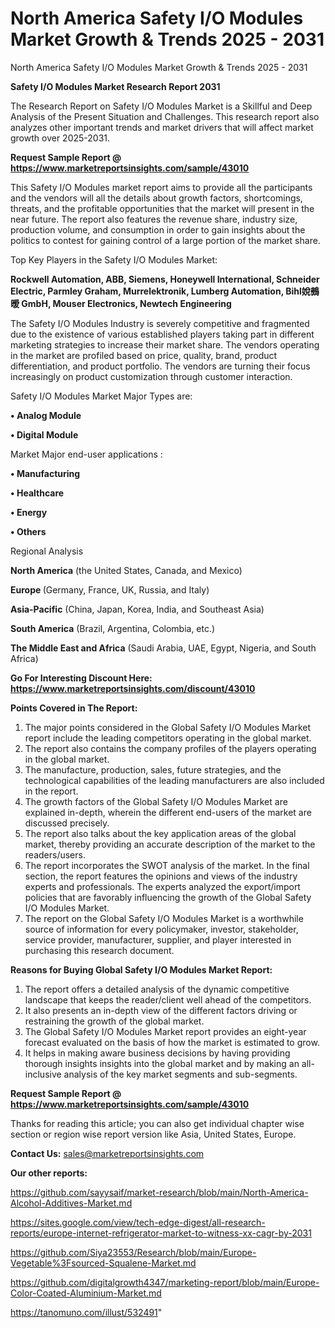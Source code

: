 # North America Safety I/O Modules Market Growth & Trends 2025 - 2031
North America Safety I/O Modules Market Growth & Trends 2025 - 2031

<strong>Safety I/O Modules Market Research Report 2031</strong>

The Research Report on Safety I/O Modules Market is a Skillful and Deep Analysis of the Present Situation and Challenges. This research report also analyzes other important trends and market drivers that will affect market growth over 2025-2031.

<strong>Request Sample Report @ <a href=https://www.marketreportsinsights.com/sample/43010>https://www.marketreportsinsights.com/sample/43010</a></strong>

This Safety I/O Modules market report aims to provide all the participants and the vendors will all the details about growth factors, shortcomings, threats, and the profitable opportunities that the market will present in the near future. The report also features the revenue share, industry size, production volume, and consumption in order to gain insights about the politics to contest for gaining control of a large portion of the market share.

Top Key Players in the Safety I/O Modules Market:

<strong>Rockwell Automation, ABB, Siemens, Honeywell International, Schneider Electric, Parmley Graham, Murrelektronik, Lumberg Automation, Bihl娧鵺暧 GmbH, Mouser Electronics, Newtech Engineering</strong>

The Safety I/O Modules Industry is severely competitive and fragmented due to the existence of various established players taking part in different marketing strategies to increase their market share. The vendors operating in the market are profiled based on price, quality, brand, product differentiation, and product portfolio. The vendors are turning their focus increasingly on product customization through customer interaction.

Safety I/O Modules Market Major Types are:

<strong>•  Analog Module

•  Digital Module</strong>

Market Major end-user applications :

<strong>•  Manufacturing

•  Healthcare

•  Energy

•  Others</strong>

Regional Analysis

</u><strong><b>North America</b></strong> (the United States, Canada, and Mexico)

<strong><b>Europe </b></strong>(Germany, France, UK, Russia, and Italy)

<strong><b>Asia-Pacific</b></strong> (China, Japan, Korea, India, and Southeast Asia)

<strong><b>South America</b></strong> (Brazil, Argentina, Colombia, etc.)

<strong><b>The Middle East and Africa</b></strong> (Saudi Arabia, UAE, Egypt, Nigeria, and South Africa)

<strong>Go For Interesting Discount Here: <a href=https://www.marketreportsinsights.com/discount/43010>https://www.marketreportsinsights.com/discount/43010</a></strong>

<strong>Points Covered in The Report:</strong>
<ol>
  <li>The major points considered in the Global Safety I/O Modules Market report include the leading competitors operating in the global market.</li>
  <li>The report also contains the company profiles of the players operating in the global market.</li>
  <li>The manufacture, production, sales, future strategies, and the technological capabilities of the leading manufacturers are also included in the report.</li>
  <li>The growth factors of the Global Safety I/O Modules Market are explained in-depth, wherein the different end-users of the market are discussed precisely.</li>
  <li>The report also talks about the key application areas of the global market, thereby providing an accurate description of the market to the readers/users.</li>
  <li>The report incorporates the SWOT analysis of the market. In the final section, the report features the opinions and views of the industry experts and professionals. The experts analyzed the export/import policies that are favorably influencing the growth of the Global Safety I/O Modules Market.</li>
  <li>The report on the Global Safety I/O Modules Market is a worthwhile source of information for every policymaker, investor, stakeholder, service provider, manufacturer, supplier, and player interested in purchasing this research document.</li>
</ol>
<strong>Reasons for Buying Global Safety I/O Modules Market Report:</strong>

<ol>
  <li>The report offers a detailed analysis of the dynamic competitive landscape that keeps the reader/client well ahead of the competitors.</li>
  <li>It also presents an in-depth view of the different factors driving or restraining the growth of the global market.</li>
  <li>The Global Safety I/O Modules Market report provides an eight-year forecast evaluated on the basis of how the market is estimated to grow.</li>
  <li>It helps in making aware business decisions by having providing thorough insights insights into the global market and by making an all-inclusive analysis of the key market segments and sub-segments.</li>
</ol>
<strong>Request Sample Report @ <a href=https://www.marketreportsinsights.com/sample/43010>https://www.marketreportsinsights.com/sample/43010</a></strong>


Thanks for reading this article; you can also get individual chapter wise section or region wise report version like Asia, United States, Europe.

<strong>Contact Us:</strong>
sales@marketreportsinsights.com

<strong>Our other reports:</strong>

<a href=https://github.com/sayysaif/market-research/blob/main/North-America-Alcohol-Additives-Market.md>https://github.com/sayysaif/market-research/blob/main/North-America-Alcohol-Additives-Market.md</a>

<a href=https://sites.google.com/view/tech-edge-digest/all-research-reports/europe-internet-refrigerator-market-to-witness-xx-cagr-by-2031>https://sites.google.com/view/tech-edge-digest/all-research-reports/europe-internet-refrigerator-market-to-witness-xx-cagr-by-2031</a>

<a href=https://github.com/Siya23553/Research/blob/main/Europe-Vegetable%3Fsourced-Squalene-Market.md>https://github.com/Siya23553/Research/blob/main/Europe-Vegetable%3Fsourced-Squalene-Market.md</a>

<a href=https://github.com/digitalgrowth4347/marketing-report/blob/main/Europe-Color-Coated-Aluminium-Market.md>https://github.com/digitalgrowth4347/marketing-report/blob/main/Europe-Color-Coated-Aluminium-Market.md</a>

<a href=https://tanomuno.com/illust/532491>https://tanomuno.com/illust/532491</a>"
